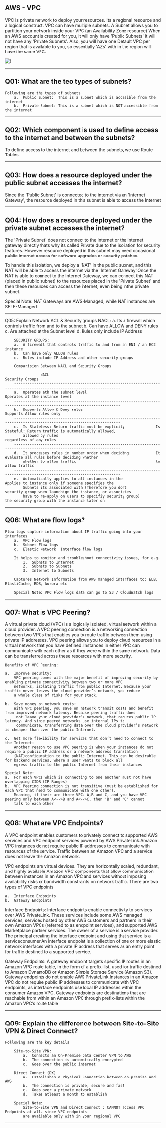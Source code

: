 AWS - VPC
-----------------------------------------------------------------------------------------------------------------------------------------------------------
VPC is private network to deploy your resources. Its a regional resource and a logical construct.
VPC can have multiple subnets. A Subnet allows you to partition your network inside your VPC (an Availability Zone resource)
When an AWS account is created for you, it will only have 'Public Subnets' it will not have any 'Private Subnets'. Also, you will have one Default VPC per 
region that is available to you, so essentially 'AZs' with in the region will have the same VPC.

![!](../Assets/VPC/VPC-AWS.PNG)

-----------------------------------------------------------------------------------------------------------------------------------------------------------
Q01: What are the teo types of subnets?
-----------------------------------------------------------------------------------------------------------------------------------------------------------
    Following are the types of subnets
        a.  Public Subnet:  This is a subnet which is accesible from the internet
        b.  Private Subnet: This is a subnet which is NOT accessible from the internet

-----------------------------------------------------------------------------------------------------------------------------------------------------------
Q02: Which component is used to define access to the internet and between the subnets?
-----------------------------------------------------------------------------------------------------------------------------------------------------------
To define access to the internet and between the subnets, we use Route Tables

-----------------------------------------------------------------------------------------------------------------------------------------------------------
Q03: How does a resource deployed under the public subnet accesses the internet?
-----------------------------------------------------------------------------------------------------------------------------------------------------------
Since the 'Public Subnet' is connected to the internet via an 'Internet Gateway', the resource deployed in this subnet is able to access the Internet

-----------------------------------------------------------------------------------------------------------------------------------------------------------
Q04: How does a resource deployed under the private subnet accesses the internet?
-----------------------------------------------------------------------------------------------------------------------------------------------------------
The 'Private Subnet' does not connect to the internet or the internet gateway directly thats why its called Private due to the isoliation for security features. However resource deployed in this subnet may need occasional public internet access for software upgrades or security patches.

To handle this isolation, we deploy a 'NAT' in the public subnet, and this NAT will be able to access the internet via the 'Internet Gateway'.Once the NAT is able to connect to the Internet Gateway, we can connect this NAT (placed in public subnet) to the resources placed in the 'Private Subnet' and then these resources can access the internet, even being inthe private subnet.

Special Note: NAT Gateways are AWS-Managed, while NAT instances are SELF-Managed

-----------------------------------------------------------------------------------------------------------------------------------------------------------
Q05: Explain Network ACL & Security groups
    NACL: 
        a.  Its a firewall which controls traffic from and to the subnet
        b.  Can have ALLOW and DENY rules
        c.  Are attached at the Subnet level
        d.  Rules only include IP Address
    
        SECURITY GROUPS:
        a.  A firewall that controls traffic to and from an ENI / an EC2 instance
        b.  Can have only ALLOW rules
        c.  Rules include IP Address and other security groups

        Comparision Between NACL and Security Groups

                    NACL                                                            Security Groups
        ----------------------------------------------------------------------------------------------------------------------
        a.  Operates ath the subnet level                               Operates at the instance level
        ----------------------------------------------------------------------------------------------------------------------
        b.  Supports Allow & Deny rules                                 Supports Allow rules only
        ----------------------------------------------------------------------------------------------------------------------
        c.  Is Stateless: Return traffic must be explicity              Is Stateful: Return traffic is automatically allowed,
            allowed by rules                                            regardless of any rules
        ----------------------------------------------------------------------------------------------------------------------    
        d.  It processes rules in number order when deciding            It evaluate all rules before deciding whether
            whether to allow traffic                                    to allow traffic
        ----------------------------------------------------------------------------------------------------------------------    
        e.  Automatically applies to all instances in the               Applies to instance only if someone specifies the 
            Subnets its associated with (Therefore you dont             security group when launchign the instance, or associates
            have to re-apply on users to specifiy security group)       the security group with the instance later on

-----------------------------------------------------------------------------------------------------------------------------------------------------------
Q06: What are flow logs?
-----------------------------------------------------------------------------------------------------------------------------------------------------------
    Flow logs capture information about IP traffic going into your interfaces
        a.  VPC Flow logs
        b.  Subnet Flow logs
        c.  Elastic Network  Interface flow logs

        It helps to monitor and troubleshoot connectivity issues, for e.g.
            1.  Subnets to Internet
            2.  Subnets to Subnets
            3.  Internet to Subnets
        
        Captures Network Information from AWS managed interfaces to: ELB, ElastiCache, RDS, Aurora etc

        Special Note: VPC Flow logs data can go to S3 / CloudWatch logs

-----------------------------------------------------------------------------------------------------------------------------------------------------------
Q07: What is VPC Peering?
-----------------------------------------------------------------------------------------------------------------------------------------------------------
A virtual private cloud (VPC) is a logically isolated, virtual network within a cloud provider. A VPC peering connection is a networking connection between two VPCs that enables you to route traffic between them using private IP addresses. VPC peering allows you to deploy cloud resources in a virtual network that you have defined. Instances in either VPC can communicate with each other as if they were within the same network. Data can be transferred across these resources with more security.

    Benefits of VPC Peering:
        
    a.  Improve security: 
        VPC peering comes with the major benefit of improving security by enabling private connectivity between two or more VPC 
        networks, isolating traffic from public Internet. Because your traffic never leaves the cloud provider’s network, you reduce 
        a whole class of risks for your stack.

    b.  Save money on network costs: 
        With VPC peering, you save on network transit costs and benefit from improved network latency. Because peering traffic does
         not leave your cloud provider’s network, that reduces public IP latency. And since peered networks use internal IPs to 
         communicate, transferring data over the cloud provider’s network is cheaper than over the public Internet.

    c.  Get more flexibility for services that don’t need to connect to the Internet:	
        Another reason to use VPC peering is when your instances do not require a public IP address or a network address translation 
        (NAT)configuration to the public Internet. This can be desirable for backend services, where a user wants to block all 
        egress traffic to the public Internet from their instances

    Special Note:
    a.  For each VPCs which is connecting to one another must not have overlapping CIDR (IP Ranges)
    b.  VPC Peering connection is not transitive (must be established for each VPC that need to communicate with one other). 
        Meaning, if their are three VPCs A,B and C, and you have VPC peering only between A<-->B and A<-->C, then 'B' and 'C' cannot 
        talk to each other 

-----------------------------------------------------------------------------------------------------------------------------------------------------------    
Q08: What are VPC Endpoints?
-----------------------------------------------------------------------------------------------------------------------------------------------------------
A VPC endpoint enables customers to privately connect to supported AWS services and VPC endpoint services powered by AWS PrivateLink.Amazon VPC instances do not require public IP addresses to communicate with resources of the service. Traffic between an Amazon VPC and a service does not leave the Amazon network.

VPC endpoints are virtual devices. They are horizontally scaled, redundant, and highly available Amazon VPC components that allow communication between instances in an Amazon VPC and services without imposing availability risks or bandwidth constraints on network traffic. There are two types of VPC endpoints
    
    a.  Interface Endpoints
    b.  Gateway Endpoints

Interface Endpoints:
Interface endpoints enable connectivity to services over AWS PrivateLink. These services include some AWS managed services, services hosted by other AWS customers and partners in their own Amazon VPCs (referred to as endpoint services), and supported AWS Marketplace partner services. The owner of a service is a service provider. The principal creating the interface endpoint and using that service is a serviceconsumer.An interface endpoint is a collection of one or more elastic network interfaces with a private IP address that serves as an entry point for traffic destined to a supported service.
        
Gateway Endpoints:
A gateway endpoint targets specific IP routes in an Amazon VPC route table, in the form of a prefix-list, used for traffic destined to Amazon DynamoDB or Amazon Simple Storage Service (Amazon S3). Gateway endpoints do not enable AWS PrivateLink.Instances in an Amazon VPC do not require public IP addresses to communicate with VPC endpoints, as interface endpoints use local IP addresses within the consumer Amazon VPC. Gateway endpoints are destinations that are reachable from within an Amazon VPC through prefix-lists within the Amazon VPC’s route table

-----------------------------------------------------------------------------------------------------------------------------------------------------------
Q09: Explain the difference between Site-to-Site VPN & Direct Connect?
-----------------------------------------------------------------------------------------------------------------------------------------------------------
    Following are the key details

        Site-to-Site VPN:
            a.  Connects an On-Premise Data Center VPN to AWS
            b.  The connection is automatically encrypted
            c.  Goes over the public internet
        
        Direct Connect (DX)
            a.  Establishes a Physical Connection between on-premise and AWS
            b.  The connection is private, secure and fast
            c.  Goes over a private network
            d.  Takes atleast a month to establish
        
        Special Note:
            Site-to-Site VPN and Direct Connect : CANNOT access VPC Endpoints at all. since VPC endpoints 
            are available only with in your regional VPC

-----------------------------------------------------------------------------------------------------------------------------------------------------------
